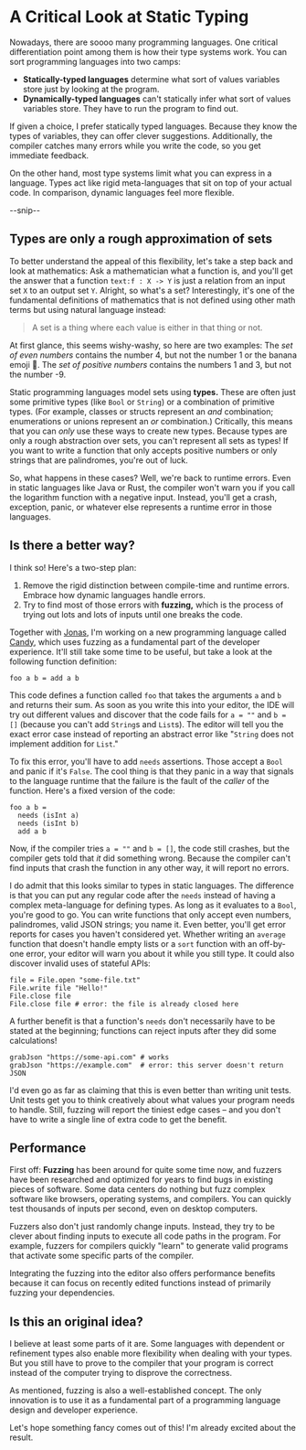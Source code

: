 # A Critical Look at Static Typing

Nowadays, there are soooo many programming languages.
One critical differentiation point among them is how their type systems work.
You can sort programming languages into two camps:

- **Statically-typed languages** determine what sort of values variables store just by looking at the program.
- **Dynamically-typed languages** can't statically infer what sort of values variables store. They have to run the program to find out.

If given a choice, I prefer statically typed languages. Because they know the types of variables, they can offer clever suggestions. Additionally, the compiler catches many errors while you write the code, so you get immediate feedback.

On the other hand, most type systems limit what you can express in a language.
Types act like rigid meta-languages that sit on top of your actual code.
In comparison, dynamic languages feel more flexible.

--snip--

## Types are only a rough approximation of sets

To better understand the appeal of this flexibility, let's take a step back and look at mathematics:
Ask a mathematician what a function is, and you'll get the answer that a function `text:f : X -> Y` is just a relation from an input set `X` to an output set `Y`.
Alright, so what's a set? Interestingly, it's one of the fundamental definitions of mathematics that is not defined using other math terms but using natural language instead:

> A set is a thing where each value is either in that thing or not.

At first glance, this seems wishy-washy, so here are two examples:
The *set of even numbers* contains the number 4, but not the number 1 or the banana emoji 🍌.
The *set of positive numbers* contains the numbers 1 and 3, but not the number -9.

Static programming languages model sets using **types.** These are often just some primitive types (like `Bool` or `String`) or a combination of primitive types. (For example, classes or structs represent an *and* combination; enumerations or unions represent an *or* combination.)
Critically, this means that you can *only* use these ways to create new types. Because types are only a rough abstraction over sets, you can't represent all sets as types! If you want to write a function that only accepts positive numbers or only strings that are palindromes, you're out of luck.

So, what happens in these cases? Well, we're back to runtime errors. Even in static languages like Java or Rust, the compiler won't warn you if you call the logarithm function with a negative input. Instead, you'll get a crash, exception, panic, or whatever else represents a runtime error in those languages.

## Is there a better way?

I think so! Here's a two-step plan:

1. Remove the rigid distinction between compile-time and runtime errors. Embrace how dynamic languages handle errors.
2. Try to find most of those errors with **fuzzing,** which is the process of trying out lots and lots of inputs until one breaks the code.

Together with [Jonas](https://wanke.dev), I'm working on a new programming language called [Candy](https://github.com/candy-lang/candy), which uses fuzzing as a fundamental part of the developer experience. It'll still take some time to be useful, but take a look at the following function definition:

```candy
foo a b = add a b
```

This code defines a function called `foo` that takes the arguments `a` and `b` and returns their sum.
As soon as you write this into your editor, the IDE will try out different values and discover that the code fails for `a = ""` and `b = []` (because you can't add `String`s and `List`s). The editor will tell you the exact error case instead of reporting an abstract error like "`String` does not implement addition for `List`."

To fix this error, you'll have to add `needs` assertions. Those accept a `Bool` and panic if it's `False`. The cool thing is that they panic in a way that signals to the language runtime that the failure is the fault of the *caller* of the function.
Here's a fixed version of the code:

```candy
foo a b =
  needs (isInt a)
  needs (isInt b)
  add a b
```

Now, if the compiler tries `a = ""` and `b = []`, the code still crashes, but the compiler gets told that *it* did something wrong. Because the compiler can't find inputs that crash the function in any other way, it will report no errors.

I do admit that this looks similar to types in static languages. The difference is that you can put any regular code after the `needs` instead of having a complex meta-language for defining types. As long as it evaluates to a `Bool`, you're good to go.
You can write functions that only accept even numbers, palindromes, valid JSON strings; you name it.
Even better, you'll get error reports for cases you haven't considered yet. Whether writing an `average` function that doesn't handle empty lists or a `sort` function with an off-by-one error, your editor will warn you about it while you still type.
It could also discover invalid uses of stateful APIs:

```candy
file = File.open "some-file.txt"
File.write file "Hello!"
File.close file
File.close file # error: the file is already closed here
```

A further benefit is that a function's `needs` don't necessarily have to be stated at the beginning; functions can reject inputs after they did some calculations!

```candy
grabJson "https://some-api.com" # works
grabJson "https://example.com"  # error: this server doesn't return JSON
```

I'd even go as far as claiming that this is even better than writing unit tests.
Unit tests get you to think creatively about what values your program needs to handle. Still, fuzzing will report the tiniest edge cases – and you don't have to write a single line of extra code to get the benefit.

## Performance

First off: **Fuzzing** has been around for quite some time now, and fuzzers have been researched and optimized for years to find bugs in existing pieces of software. Some data centers do nothing but fuzz complex software like browsers, operating systems, and compilers. You can quickly test thousands of inputs per second, even on desktop computers.

Fuzzers also don't just randomly change inputs. Instead, they try to be clever about finding inputs to execute all code paths in the program. For example, fuzzers for compilers quickly "learn" to generate valid programs that activate some specific parts of the compiler.

Integrating the fuzzing into the editor also offers performance benefits because it can focus on recently edited functions instead of primarily fuzzing your dependencies.

## Is this an original idea?

I believe at least some parts of it are.
Some languages with dependent or refinement types also enable more flexibility when dealing with your types.
But you still have to prove to the compiler that your program is correct instead of the computer trying to disprove the correctness.

As mentioned, fuzzing is also a well-established concept.
The only innovation is to use it as a fundamental part of a programming language design and developer experience.

Let's hope something fancy comes out of this!
I'm already excited about the result.
